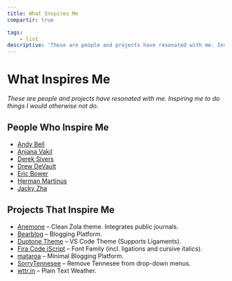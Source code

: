 ```yaml
---
title: What Inspires Me
compartir: true

tags:
    - list
descriptive: 'These are people and projects have resonated with me. Inspiring me to do things I would otherwise not do.'
---
```


# What Inspires Me

_These are people and projects have resonated with me. Inspiring me to do things I would otherwise not do._

## People Who Inspire Me

-   [Andy Bell](https://andy-bell.co.uk/)
-   [Anjana Vakil](https://anjana.dev/)
-   [Derek Sivers](https://sive.rs/)
-   [Drew DeVault](https://drewdevault.com/)
-   [Eric Bower](https://erock.prose.sh/)
-   [Herman Martinus](https://herman.bearblog.dev/)
-   [Jacky Zha](https://github.com/jackyzha0?tab=repositories)

## Projects That Inspire Me

-   [Anemone](https://github.com/Speyll/anemone) – Clean Zola theme. Integrates public journals.
-   [Bearblog](https://github.com/HermanMartinus/bearblog) – Blogging Platform.
-   [Duotone Theme](https://github.com/Hussseinkizz/duotone-theme-v2-official) – VS Code Theme (Supports Ligaments).
-   [Fira Code iScript](https://github.com/kencrocken/FiraCodeiScript) – Font Family (incl. ligations and cursive italics).
-   [mataroa](https://github.com/mataroa-blog/mataroa) – Minimal Blogging Platform.
-   [SorryTennesee](https://github.com/vpicone/SorryTennesee) – Remove Tennesee from drop-down menus.
-   [wttr.in](https://github.com/chubin/wttr.in) – Plain Text Weather.
